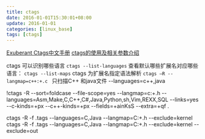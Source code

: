 ```yaml
---
title: ctags
date: 2016-01-01T15:30:01+08:00
update: 2016-01-01
categories: [linux_base]
tags: [ctags]
---
```

[Exuberant Ctags中文手册](http://easwy.com/blog/archives/exuberant-ctags-chinese-manual/)
[ctags的使用及相关参数介绍](http://www.cnblogs.com/moiyer/archive/2010/03/31/1952685.html)

ctags 可以识别哪些语言
`ctags --list-languages`
查看默认哪些扩展名对应哪些语言：
`ctags --list-maps`
 ctags  为扩展名指定语法解析
`ctags –R --langmap=c++:+.c `
 只扫描C++ 和java文件
--languages=c++,java

!ctags -R --sort=foldcase --file-scope=yes --langmap=c:+.h --languages=Asm,Make,C,C++,C\#,Java,Python,sh,Vim,REXX,SQL --links=yes --c-kinds=+px --c++-kinds=+px --fields=+ainKsS --extra=+qf .

ctags -R -f .tags --languages=C,Java --langmap=C:+.h  --exclude=kernel
ctags -R -f .tags --languages=C,Java --langmap=C:+.h  --exclude=kernel --exclude=out
